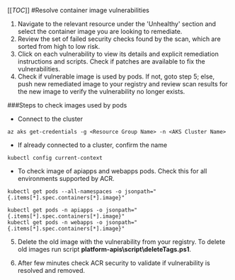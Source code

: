 [[_TOC_]]
#Resolve container image vulnerabilities

1. Navigate to the relevant resource under the 'Unhealthy' section and select the container image you are looking to remediate.
2. Review the set of failed security checks found by the scan, which are sorted from high to low risk.
3. Click on each vulnerability to view its details and explicit remediation instructions and scripts. Check if patches are available to fix the vulnerabilities.
4. Check if vulnerable image is used by pods. If not, goto step 5; else, push new remediated image to your registry and review scan results for the new image to verify the vulnerability no longer exists.

###Steps to check images used by pods

- Connect to the cluster
```
az aks get-credentials -g <Resource Group Name> -n <AKS Cluster Name>
```
- If already connected to a cluster, confirm the name
```
kubectl config current-context
```
- To check image of apiapps and webapps pods. Check this for all environments supported by ACR.
```
kubectl get pods --all-namespaces -o jsonpath="{.items[*].spec.containers[*].image}"

kubectl get pods -n apiapps -o jsonpath="{.items[*].spec.containers[*].image}"
kubectl get pods -n webapps -o jsonpath="{.items[*].spec.containers[*].image}"
```

5. Delete the old image with the vulnerability from your registry. 
To delete old images run script **platform-apis\script\deleteTags.ps1**.

6. After few minutes check ACR security to validate if vulnerability is resolved and removed. 










